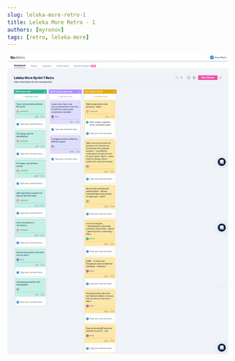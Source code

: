 ```yaml
---
slug: leleka-more-retro-1
title: Leleka More Retro - 1
authors: [myronov]
tags: [retro, leleka-more]
---
```


![Leleka More Retro - 1](./leleka-more-retro-1.png)
